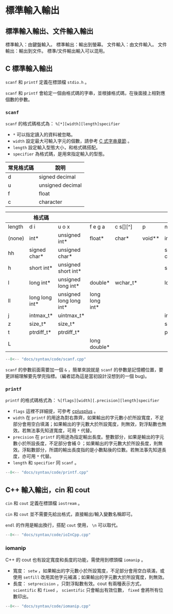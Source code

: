 # 標準輸入輸出

## 標準輸入輸出、文件輸入輸出

標準輸入：由鍵盤輸入。
標準輸出：輸出到螢幕。
文件輸入：由文件輸入。
文件輸出：輸出到文件。
標準/文件輸出輸入可以混用。

## C 標準輸入輸出

 `scanf` 和 `printf` 定義在標頭檔 `stdio.h` 。

 `scanf` 和 `printf` 會給定一個由格式碼的字串，並根據格式碼，在後面接上相對應個數的參數。

###  `scanf` 

 `scanf` 的格式碼格式為： `%[*][width][length]specifier` 

-  `*` 可以指定讀入的資料被忽略。
-  `width` 設定最大可輸入字元的個數，請參考 [C 式字串章節](./cstylestring) 。
-  `length` 設定輸入型態大小，和格式碼搭配。
-  `specifier` 為格式碼，是用來指定輸入的型態。

| 常見格式碼 | 說明               |
| ----- | ---------------- |
| d     | signed decimal   |
| u     | unsigned decimal |
| f     | float            |
| c     | character        |

|        | 格式碼             |                          |                 |           |          |               |
| ------ | --------------- | ------------------------ | --------------- | --------- | -------- | ------------- |
| length | d i             | u o x                    | f e g a         | c s[][^]  | p        | n             |
| (none) | int\*           | unsigned int\*           | float\*         | char\*    | void\*\* | int\*         |
| hh     | signed char\*   | unsigned char\*          |                 |           |          | signed char\* |
| h      | short int\*     | unsigned short int\*     |                 |           |          | short int\*   |
| l      | long int\*      | unsigned long int\*      | double\*        | wchar_t\* |          | long int\*    |
| ll     | long long int\* | unsigned long long int\* | long long int\* |           |          |               |
| j      | intmax_t\*      | uintmax_t\*              |                 |           |          | intmax_t\*    |
| z      | size_t\*        | size_t\*                 |                 |           |          | size_t\*      |
| t      | ptrdiff_t\*     | ptrdiff_t\*              |                 |           |          | ptrdiff_t\*   |
| L      |                 |                          | long double\*   |           |          |               |

```cpp
--8<-- "docs/syntax/code/scanf.cpp"
```

 `scanf` 的參數前面需要加一個 `&` ，簡單來說就是 `scanf` 的參數是記憶體位置，要更詳細理解要先學完指標。（編者認為這是當初設計沒想到的一個 bug)。

###  `printf` 

 `printf` 的格式碼格式為： `%[flags][width][.precision][length]specifier` 

-  `flags` 這裡不詳細提，可參考 [cplusplus](https://www.cplusplus.com/reference/cstdio/printf/) 。
-  `width` 在 `printf` 的用途為對右靠齊，如果輸出的字元數小於所設寬度，不足部分會用空白填滿；如果輸出的字元數大於所設寬度，則無效，對浮點數也無效。若無法事先知道寬度，可用 `*` 代替。
-  `precision` 在 `printf` 的用途為指定輸出長度。整數部分，如果是輸出的字元數小於所設長度，不足部分會補 $0$ ；如果輸出的字元數大於所設長度，則無效。浮點數部分，所謂的輸出長度指的是小數點後的位數。若無法事先知道長度，亦可用 `*` 代替。
-  `length` 和 `specifier` 同 `scanf` 。

```cpp
--8<-- "docs/syntax/code/printf.cpp"
```

## C++ 輸入輸出，cin 和 cout

 `cin` 和 `cout` 定義在標頭檔 `iostream` 。

 `cin` 和 `cout` 並不需要先給出格式，直接輸出/輸入變數名稱即可。

 `endl` 的作用是輸出換行，搭配 `cout` 使用， `\n` 可以取代。

```cpp
--8<-- "docs/syntax/code/ioInCpp.cpp"
```

### iomanip

C++ 的 cout 也有設定寬度和長度的功能，需使用到標頭檔 `iomanip` 。

- 寬度： `setw` ，如果輸出的字元數小於所設寬度，不足部分會用空白填滿，或使用 `setfill` 改用其他字元補滿；如果輸出的字元數大於所設寬度，則無效。
- 長度： `setprecision` ，只對浮點數有效。cout 有兩種表示方式， `scientific` 和 `fixed` ， `scientific` 只會輸出有效位數， `fixed` 會將所有位數印出。

```cpp
--8<-- "docs/syntax/code/iomanip.cpp"
```
